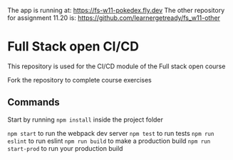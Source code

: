 The app is running at: https://fs-w11-pokedex.fly.dev
The other repository for assignment 11.20 is: https://github.com/learnergetready/fs_w11-other

# Full Stack open CI/CD

This repository is used for the CI/CD module of the Full stack open course

Fork the repository to complete course exercises

## Commands

Start by running `npm install` inside the project folder

`npm start` to run the webpack dev server
`npm test` to run tests
`npm run eslint` to run eslint
`npm run build` to make a production build
`npm run start-prod` to run your production build
